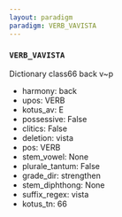 ```yaml
---
layout: paradigm
paradigm: VERB_VAVISTA
---
```

### ` VERB_VAVISTA `

Dictionary class66 back v~p
* harmony: back
* upos: VERB
* kotus_av: E
* possessive: False
* clitics: False
* deletion: vista
* pos: VERB
* stem_vowel: None
* plurale_tantum: False
* grade_dir: strengthen
* stem_diphthong: None
* suffix_regex: vista
* kotus_tn: 66
